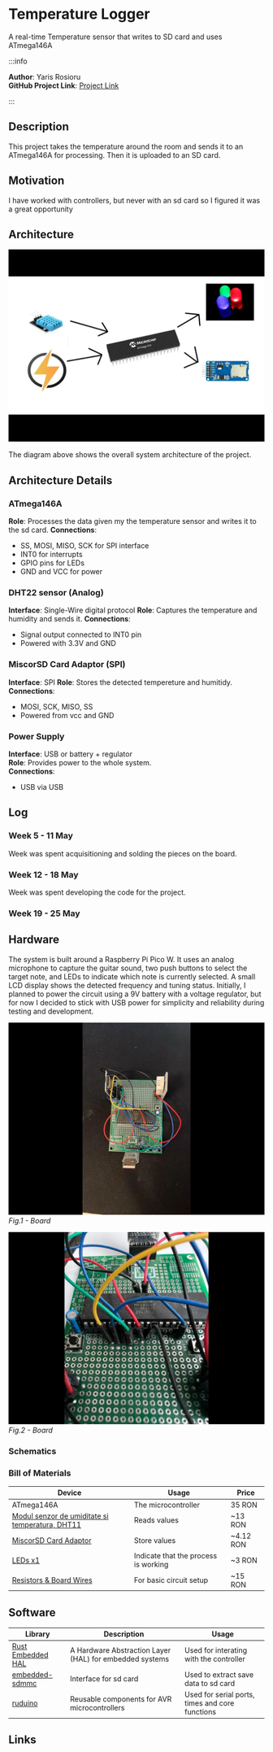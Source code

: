 # Temperature Logger

A real-time Temperature sensor that writes to SD card and uses ATmega146A

:::info

**Author**: Yaris Rosioru \
**GitHub Project Link**: [Project Link](https://github.com/UPB-PMRust-Students/project-yaris4261)

:::

## Description

This project takes the temperature around the room and sends it to an ATmega146A for processing. Then it is uploaded to an SD card.

## Motivation

I have worked with controllers, but never with an sd card so I figured it was a great opportunity

## Architecture

![System Architecture](./schematic.webp)

The diagram above shows the overall system architecture of the project.

## Architecture Details

### ATmega146A

**Role**: Processes the data given my the temperature sensor and writes it to the sd card.
**Connections**:

- SS, MOSI, MISO, SCK for SPI interface
- INT0 for interrupts
- GPIO pins for LEDs
- GND and VCC for power

### DHT22 sensor (Analog)

**Interface**: Single-Wire digital protocol
**Role**: Captures the temperature and humidity and sends it.
**Connections**:

- Signal output connected to INT0 pin
- Powered with 3.3V and GND

### MiscorSD Card Adaptor (SPI)

**Interface**: SPI
**Role**: Stores the detected tempereture and humitidy.
**Connections**:

- MOSI, SCK, MISO, SS
- Powered from vcc and GND

### Power Supply

**Interface**: USB or battery + regulator  
**Role**: Provides power to the whole system.  
**Connections**:

- USB via USB

## Log

### Week 5 - 11 May

Week was spent acquisitioning and solding the pieces on the board.

### Week 12 - 18 May

Week was spent developing the code for the project.

### Week 19 - 25 May

## Hardware

The system is built around a Raspberry Pi Pico W. It uses an analog microphone to capture the guitar sound, two push buttons to select the target note, and LEDs to indicate which note is currently selected. A small LCD display shows the detected frequency and tuning status. Initially, I planned to power the circuit using a 9V battery with a voltage regulator, but for now I decided to stick with USB power for simplicity and reliability during testing and development.

![Board Setup](./Hardware1.webp)
_Fig.1 - Board_

![](./Hardware2.webp)
_Fig.2 - Board_

### Schematics

### Bill of Materials

| Device                                                                                                                                                                                                                                                                                                                         | Usage                                | Price     |
| ------------------------------------------------------------------------------------------------------------------------------------------------------------------------------------------------------------------------------------------------------------------------------------------------------------------------------ | ------------------------------------ | --------- |
| ATmega146A                                                                                                                                                                                                                                                                                                                     | The microcontroller                  | 35 RON    |
| [Modul senzor de umiditate si temperatura, DHT11 ](https://www.bitmi.ro/modul-senzor-de-umiditate-si-temperatura-dht11-ky-015-10637.html?gad_source=1&gad_campaignid=22005721655&gbraid=0AAAAADLag-nrRgYg4Rt1T2ecmHOAM_J4C&gclid=Cj0KCQjwotDBBhCQARIsAG5pinNzNMGnhpjJlUoXjkZ4TzaNTJ04LkMWAzBZeFRMGQgOKkdlPPTcqHAaAtwlEALw_wcB) | Reads values                         | ~13 RON   |
| [MiscorSD Card Adaptor](https://www.bitmi.ro/modul-citire-card-microsd-compatibil-arduino-10384.html?gad_source=1&gad_campaignid=22005142538&gbraid=0AAAAADLag-m83Lwiu1v5T4sZJbaq-0WjL&gclid=Cj0KCQjwotDBBhCQARIsAG5pinNazHpash8o6TZSiqc1cIQK1hN4zRnmVliNjI1x2qSiyOuL4TmbFcEaAllEEALw_wcB)                                     | Store values                         | ~4.12 RON |
| [LEDs x1](https://www.optimusdigital.ro/en/leds/931-5-mm-green-led-with-clear-lens.html?search_query=green+LED+&results=237)                                                                                                                                                                                                   | Indicate that the process is working | ~3 RON    |
| [Resistors & Board Wires](https://www.optimusdigital.ro/en/wires-with-connectors/12-breadboard-jumper-wire-set.html?search_query=Breadboard+Wires&results=142)                                                                                                                                                                 | For basic circuit setup              | ~15 RON   |

## Software

| Library                                                    | Description                                             | Usage                                           |
| ---------------------------------------------------------- | ------------------------------------------------------- | ----------------------------------------------- |
| [Rust Embedded HAL](https://crates.io/crates/embedded-hal) | A Hardware Abstraction Layer (HAL) for embedded systems | Used for interating with the controller         |
| [embedded-sdmmc](https://crates.io/crates/embedded-sdmmc)  | Interface for sd card                                   | Used to extract save data to sd card            |
| [ruduino](https://crates.io/crates/ruduino)                | Reusable components for AVR microcontrollers            | Used for serial ports, times and core functions |

## Links
